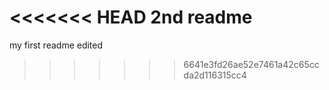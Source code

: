 <<<<<<< HEAD
2nd readme
=======
my first readme
edited
>>>>>>> 6641e3fd26ae52e7461a42c65ccda2d116315cc4
